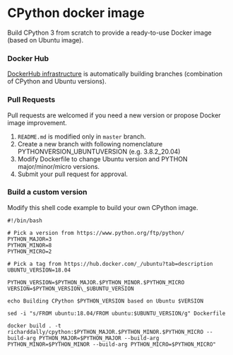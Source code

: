 # CPython docker image

Build CPython 3 from scratch to provide a ready-to-use Docker image (based on Ubuntu image).


### Docker Hub

[DockerHub infrastructure](https://hub.docker.com/r/richarddally/cpython) is automatically building branches (combination of CPython and Ubuntu versions).


### Pull Requests

Pull requests are welcomed if you need a new version or propose Docker image improvement.
1. `README.md` is modified only in `master` branch.
2. Create a new branch with following nomenclature PYTHONVERSION_UBUNTUVERSION (e.g. 3.8.2_20.04)
3. Modify Dockerfile to change Ubuntu version and PYTHON major/minor/micro versions.
4. Submit your pull request for approval.

### Build a custom version

Modify this shell code example to build your own CPython image.

```shell script
#!/bin/bash

# Pick a version from https://www.python.org/ftp/python/
PYTHON_MAJOR=3
PYTHON_MINOR=8
PYTHON_MICRO=2

# Pick a tag from https://hub.docker.com/_/ubuntu?tab=description
UBUNTU_VERSION=18.04

PYTHON_VERSION=$PYTHON_MAJOR.$PYTHON_MINOR.$PYTHON_MICRO
VERSION=$PYTHON_VERSION\_$UBUNTU_VERSION

echo Building CPython $PYTHON_VERSION based on Ubuntu $VERSION

sed -i "s/FROM ubuntu:18.04/FROM ubuntu:$UBUNTU_VERSION/g" Dockerfile

docker build . -t richarddally/cpython:$PYTHON_MAJOR.$PYTHON_MINOR.$PYTHON_MICRO --build-arg PYTHON_MAJOR=$PYTHON_MAJOR --build-arg PYTHON_MINOR=$PYTHON_MINOR --build-arg PYTHON_MICRO=$PYTHON_MICRO"
```
